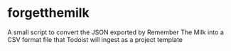 # forgetthemilk
A small script to convert the JSON exported by Remember The Milk into a CSV format file that Todoist will ingest as a project template
